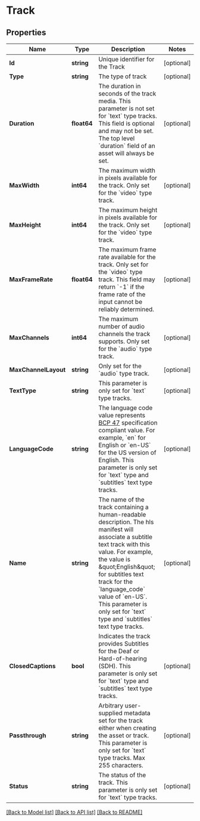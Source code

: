 # Track

## Properties
Name | Type | Description | Notes
------------ | ------------- | ------------- | -------------
**Id** | **string** | Unique identifier for the Track | [optional] 
**Type** | **string** | The type of track | [optional] 
**Duration** | **float64** | The duration in seconds of the track media. This parameter is not set for &#x60;text&#x60; type tracks. This field is optional and may not be set. The top level &#x60;duration&#x60; field of an asset will always be set. | [optional] 
**MaxWidth** | **int64** | The maximum width in pixels available for the track. Only set for the &#x60;video&#x60; type track. | [optional] 
**MaxHeight** | **int64** | The maximum height in pixels available for the track. Only set for the &#x60;video&#x60; type track. | [optional] 
**MaxFrameRate** | **float64** | The maximum frame rate available for the track. Only set for the &#x60;video&#x60; type track. This field may return &#x60;-1&#x60; if the frame rate of the input cannot be reliably determined. | [optional] 
**MaxChannels** | **int64** | The maximum number of audio channels the track supports. Only set for the &#x60;audio&#x60; type track. | [optional] 
**MaxChannelLayout** | **string** | Only set for the &#x60;audio&#x60; type track. | [optional] 
**TextType** | **string** | This parameter is only set for &#x60;text&#x60; type tracks. | [optional] 
**LanguageCode** | **string** | The language code value represents [BCP 47](https://tools.ietf.org/html/bcp47) specification compliant value. For example, &#x60;en&#x60; for English or &#x60;en-US&#x60; for the US version of English. This parameter is only set for &#x60;text&#x60; type and &#x60;subtitles&#x60; text type tracks. | [optional] 
**Name** | **string** | The name of the track containing a human-readable description. The hls manifest will associate a subtitle text track with this value. For example, the value is \&quot;English\&quot; for subtitles text track for the &#x60;language_code&#x60; value of &#x60;en-US&#x60;. This parameter is only set for &#x60;text&#x60; type and &#x60;subtitles&#x60; text type tracks. | [optional] 
**ClosedCaptions** | **bool** | Indicates the track provides Subtitles for the Deaf or Hard-of-hearing (SDH). This parameter is only set for &#x60;text&#x60; type and &#x60;subtitles&#x60; text type tracks. | [optional] 
**Passthrough** | **string** | Arbitrary user-supplied metadata set for the track either when creating the asset or track. This parameter is only set for &#x60;text&#x60; type tracks. Max 255 characters. | [optional] 
**Status** | **string** | The status of the track. This parameter is only set for &#x60;text&#x60; type tracks. | [optional] 

[[Back to Model list]](../README.md#documentation-for-models) [[Back to API list]](../README.md#documentation-for-api-endpoints) [[Back to README]](../README.md)


